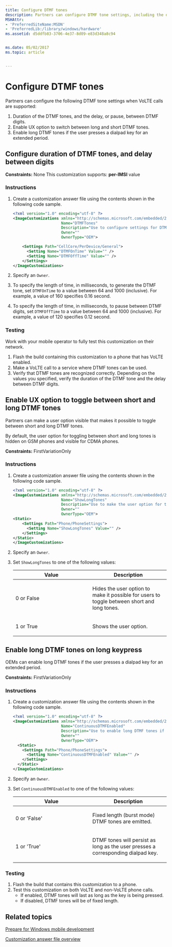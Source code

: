 ```yaml
---
title: Configure DTMF tones
description: Partners can configure DTMF tone settings, including the duration, the pause between DTMF digits, the UX option to toggle between long and short DTMF tones, and can enable long DTMF tones when a user long-presses the dialpad.
MSHAttr:
- 'PreferredSiteName:MSDN'
- 'PreferredLib:/library/windows/hardware'
ms.assetid: d5ddfb83-3706-4e37-8d09-e83d348a8c94


ms.date: 05/02/2017
ms.topic: article


---
```

# Configure DTMF tones

Partners can configure the following DTMF tone settings when VoLTE calls are supported:

1. Duration of the DTMF tones, and the delay, or pause, between DTMF digits.
1. Enable UX option to switch between long and short DTMF tones.
1. Enable long DTMF tones if the user presses a dialpad key for an extended period.

## Configure duration of DTMF tones, and delay between digits

<a href="" id="constraints---none"></a>**Constraints:** None
This customization supports: **per-IMSI** value

### Instructions

1. Create a customization answer file using the contents shown in the following code sample.

   ```XML
   <?xml version="1.0" encoding="utf-8" ?>
   <ImageCustomizations xmlns="http://schemas.microsoft.com/embedded/2004/10/ImageUpdate"
                        Name="DTMFTones"
                        Description="Use to configure settings for DTMF tones."
                        Owner=""
                        OwnerType="OEM">

       <Settings Path="CellCore/PerDevice/General">
         <Setting Name="DTMFOnTime" Value="" />
         <Setting Name="DTMFOffTime" Value="" />
       </Settings>
   </ImageCustomizations>
   ```

1. Specify an `Owner`.

1. To specify the length of time, in milliseconds, to generate the DTMF tone, set `DTMFOnTime` to a value between 64 and 1000 (inclusive). For example, a value of 160 specifies 0.16 second.
1. To specify the length of time, in milliseconds, to pause between DTMF digits, set `DTMFOffTime` to a value between 64 and 1000 (inclusive). For example, a value of 120 specifies 0.12 second.

### Testing

Work with your mobile operator to fully test this customization on their network.

1. Flash the build containing this customization to a phone that has VoLTE enabled.
1. Make a VoLTE call to a service where DTMF tones can be used.
1. Verify that DTMF tones are recognized correctly. Depending on the values you specified, verify the duration of the DTMF tone and the delay between DTMF digits.

## Enable UX option to toggle between short and long DTMF tones

Partners can make a user option visible that makes it possible to toggle between short and long DTMF tones.

By default, the user option for toggling between short and long tones is hidden on GSM phones and visible for CDMA phones.

<a href="" id="constraints---firstvariationonly"></a>**Constraints:** FirstVariationOnly

### Instructions

1. Create a customization answer file using the contents shown in the following code sample.

   ```XML
   <?xml version="1.0" encoding="utf-8" ?>
   <ImageCustomizations xmlns="http://schemas.microsoft.com/embedded/2004/10/ImageUpdate"
                        Name="ShowLongTones"
                        Description="Use to make the user option for toggling between short and long tones visible to users."
                        Owner=""
                        OwnerType="OEM">
   <Static>
       <Settings Path="Phone/PhoneSettings">
         <Setting Name="ShowLongTones" Value="" />
       </Settings>
   </Static>
   </ImageCustomizations>
   ```

1. Specify an `Owner`.
1. Set `ShowLongTones` to one of the following values:

   <table>
   <colgroup>
   <col width="50%" />
   <col width="50%" />
   </colgroup>
   <thead>
   <tr class="header">
   <th>Value</th>
   <th>Description</th>
   </tr>
   </thead>
   <tbody>
   <tr class="odd">
   <td><p>0 or False</p></td>
   <td><p>Hides the user option to make it possible for users to toggle between short and long tones.</p></td>
   </tr>
   <tr class="even">
   <td><p>1 or True</p></td>
   <td><p>Shows the user option.</p></td>
   </tr>
   </tbody>
   </table>

## Enable long DTMF tones on long keypress

OEMs can enable long DTMF tones if the user presses a dialpad key for an extended period.

<a href="" id="constraints---firstvariationonly"></a>**Constraints:** FirstVariationOnly

### Instructions

1. Create a customization answer file using the contents shown in the following code sample.

   ```XML
   <?xml version="1.0" encoding="utf-8" ?>
   <ImageCustomizations xmlns="http://schemas.microsoft.com/embedded/2004/10/ImageUpdate"
                        Name="ContinuousDTMFEnabled"
                        Description="Use to enable long DTMF tones if the user presses a dialpad key for an extended period."
                        Owner=""
                        OwnerType="OEM">
     <Static>
       <Settings Path="Phone/PhoneSettings">
         <Setting Name="ContinuousDTMFEnabled" Value="" />
       </Settings>
     </Static>
   </ImageCustomizations>
   ```

1. Specify an `Owner`.
1. Set `ContinuousDTMFEnabled` to one of the following values:

   <table>
   <colgroup>
   <col width="50%" />
   <col width="50%" />
   </colgroup>
   <thead>
   <tr class="header">
   <th>Value</th>
   <th>Description</th>
   </tr>
   </thead>
   <tbody>
   <tr class="odd">
   <td><p>0 or 'False'</p></td>
   <td><p>Fixed length (burst mode) DTMF tones are emitted.</p></td>
   </tr>
   <tr class="even">
   <td><p>1 or 'True'</p></td>
   <td><p>DTMF tones will persist as long as the user presses a corresponding dialpad key.</p></td>
   </tr>
   </tbody>
   </table>

### Testing

1. Flash the build that contains this customization to a phone.
1. Test this customization on both VoLTE and non-VoLTE phone calls.
   * If enabled, DTMF tones will last as long as the key is being pressed.
   * If disabled, DTMF tones will be of fixed length.

## Related topics

[Prepare for Windows mobile development](https://docs.microsoft.com/en-us/windows-hardware/manufacture/mobile/preparing-for-windows-mobile-development)

[Customization answer file overview](https://docs.microsoft.com/en-us/windows-hardware/customize/mobile/mcsf/customization-answer-file)
